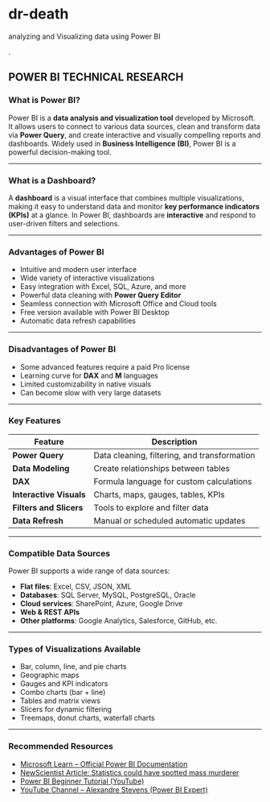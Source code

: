 # dr-death
analyzing and Visualizing data using Power BI

.
## POWER BI TECHNICAL RESEARCH

### What is Power BI?
Power BI is a **data analysis and visualization tool** developed by Microsoft. It allows users to connect to various data sources, clean and transform data via **Power Query**, and create interactive and visually compelling reports and dashboards. Widely used in **Business Intelligence (BI)**, Power BI is a powerful decision-making tool.

---

### What is a Dashboard?
A **dashboard** is a visual interface that combines multiple visualizations, making it easy to understand data and monitor **key performance indicators (KPIs)** at a glance. In Power BI, dashboards are **interactive** and respond to user-driven filters and selections.



---

### Advantages of Power BI
- Intuitive and modern user interface
- Wide variety of interactive visualizations
- Easy integration with Excel, SQL, Azure, and more
- Powerful data cleaning with **Power Query Editor**
- Seamless connection with Microsoft Office and Cloud tools
- Free version available with Power BI Desktop
- Automatic data refresh capabilities

---

### Disadvantages of Power BI
- Some advanced features require a paid Pro license
- Learning curve for **DAX** and **M** languages
- Limited customizability in native visuals
- Can become slow with very large datasets

---

### Key Features

| Feature                     | Description |
|----------------------------|-------------|
| **Power Query**            | Data cleaning, filtering, and transformation |
| **Data Modeling**          | Create relationships between tables |
| **DAX**                    | Formula language for custom calculations |
| **Interactive Visuals**    | Charts, maps, gauges, tables, KPIs |
| **Filters and Slicers**    | Tools to explore and filter data |
| **Data Refresh**           | Manual or scheduled automatic updates |



---

### Compatible Data Sources
Power BI supports a wide range of data sources:
- **Flat files**: Excel, CSV, JSON, XML
- **Databases**: SQL Server, MySQL, PostgreSQL, Oracle
- **Cloud services**: SharePoint, Azure, Google Drive
- **Web & REST APIs**
- **Other platforms**: Google Analytics, Salesforce, GitHub, etc.



---

### Types of Visualizations Available
- Bar, column, line, and pie charts
- Geographic maps
- Gauges and KPI indicators
- Combo charts (bar + line)
- Tables and matrix views
- Slicers for dynamic filtering
- Treemaps, donut charts, waterfall charts



---

### Recommended Resources
- [Microsoft Learn – Official Power BI Documentation](https://learn.microsoft.com/en-us/power-bi/)
- [NewScientist Article: Statistics could have spotted mass murderer](https://www.newscientist.com/article/dn7958-statistics-could-have-spotted-mass-murderer/)
- [Power BI Beginner Tutorial (YouTube)](https://www.youtube.com/watch?v=TmhQCQr_DCA)
- [YouTube Channel – Alexandre Stevens (Power BI Expert)](https://www.youtube.com/@alexpbix)
